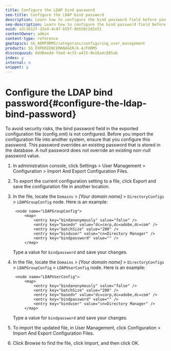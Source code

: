 ```yaml
---
title: Configure the LDAP bind password
seo-title: Configure the LDAP bind password
description: Learn how to configure the bind password field before you import the configuration file into another system. 
seo-description: Learn how to configure the bind password field before you import the configuration file into another system. 
uuid: a2c1612f-32e4-4c47-b55f-9b550c2d2e51
contentOwner: admin
content-type: reference
geptopics: SG_AEMFORMS/categories/configuring_user_management
products: SG_EXPERIENCEMANAGER/6.4/FORMS
discoiquuid: 8dd0eedd-fdad-4c33-a433-9e16a4c885ab
index: y
internal: n
snippet: y
---
```


# Configure the LDAP bind password{#configure-the-ldap-bind-password}

To avoid security risks, the bind password field in the exported configuration file (config.xml) is not configured. Before you import the configuration file into another system, ensure that you configure this password. This password overrides an existing password that is stored in the database. A null password does not override an existing non-null password value.

1. In administration console, click Settings &gt; User Management &gt; Configuration &gt; Import And Export Configuration Files.
1. To export the current configuration setting to a file, click Export and save the configuration file in another location.
1. In the file, locate the `Domains` > *[Your domain name]* > `DirectoryConfigs` > `LDAPGroupConfig` node. Here is an example:

   ```as3
    <node name="LDAPGroupConfig"> 
        <map> 
            <entry key="bindanonymously" value="false" />  
            <entry key="basedn" value="dc=corp,dc=adobe,dc=com" />  
            <entry key="batchSize" value="200" />  
            <entry key="binduser" value="cn=Directory Manager" />  
            <entry key="bindpassword" value="" /> 
        </map>
   ```

   Type a value for `bindpassword` and save your changes.

1. In the file, locate the `Domains` > *[Your domain name]* > `DirectoryConfigs` > `LDAPGroupConfig` > `LDAPUserConfig` node. Here is an example:

   ```as3
    <node name="LDAPUserConfig"> 
        <map> 
            <entry key="bindanonymously" value="false" />  
            <entry key="batchSize" value="200" />  
            <entry key="basedn" value="dc=corp,dc=adobe,dc=com" />  
            <entry key="bindpassword" value="" /> 
            <entry key="binduser" value="cn=Directory Manager" />  
        </map>
   ```

   Type a value for `bindpassword` and save your changes.

1. To import the updated file, in User Management, click Configuration &gt; Import And Export Configuration Files.
1. Click Browse to find the file, click Import, and then click OK.

